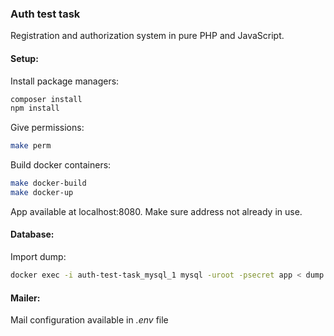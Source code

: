 ### Auth test task
Registration and authorization system in pure PHP and JavaScript.
#### Setup:
Install package managers:
```bash
composer install
npm install
```
Give permissions:
```bash
make perm
```
Build docker containers:
```bash
make docker-build
make docker-up
```
App available at localhost:8080. Make sure address not already in use.
#### Database:
Import dump:
```bash
docker exec -i auth-test-task_mysql_1 mysql -uroot -psecret app < dump.sql
```
#### Mailer:
Mail configuration available in *.env* file